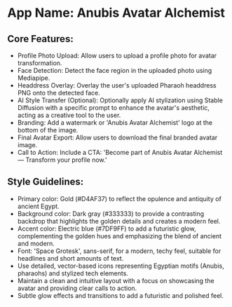 # **App Name**: Anubis Avatar Alchemist

## Core Features:

- Profile Photo Upload: Allow users to upload a profile photo for avatar transformation.
- Face Detection: Detect the face region in the uploaded photo using Mediapipe.
- Headdress Overlay: Overlay the user's uploaded Pharaoh headdress PNG onto the detected face.
- AI Style Transfer (Optional): Optionally apply AI stylization using Stable Diffusion with a specific prompt to enhance the avatar's aesthetic, acting as a creative tool to the user.
- Branding: Add a watermark or 'Anubis Avatar Alchemist' logo at the bottom of the image.
- Final Avatar Export: Allow users to download the final branded avatar image.
- Call to Action: Include a CTA: 'Become part of Anubis Avatar Alchemist — Transform your profile now.'

## Style Guidelines:

- Primary color: Gold (#D4AF37) to reflect the opulence and antiquity of ancient Egypt.
- Background color: Dark gray (#333333) to provide a contrasting backdrop that highlights the golden details and creates a modern feel.
- Accent color: Electric blue (#7DF9FF) to add a futuristic glow, complementing the golden hues and emphasizing the blend of ancient and modern.
- Font: 'Space Grotesk', sans-serif, for a modern, techy feel, suitable for headlines and short amounts of text.
- Use detailed, vector-based icons representing Egyptian motifs (Anubis, pharaohs) and stylized tech elements.
- Maintain a clean and intuitive layout with a focus on showcasing the avatar and providing clear calls to action.
- Subtle glow effects and transitions to add a futuristic and polished feel.